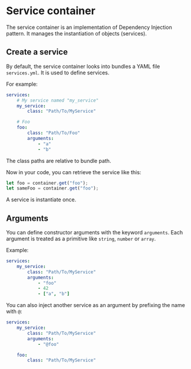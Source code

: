 Service container
=================

The service container is an implementation of Dependency Injection pattern.
It manages the instantiation of objects (services).

Create a service
----------------

By default, the service container looks into bundles a YAML file `services.yml`.
It is used to define services.

For example:

```yaml
services:
    # My service named "my_service"
    my_service:
        class: "Path/To/MyService"

    # Foo
    foo:
        class: "Path/To/Foo"
        arguments:
            - "a"
            - "b"

```

The class paths are relative to bundle path.

Now in your code, you can retrieve the service like this:

```javascript
let foo = container.get("foo");
let sameFoo = container.get("foo");
```

A service is instantiate once.

Arguments
---------

You can define constructor arguments with the keyword `arguments`.
Each argument is treated as a primitive like `string`, `number` or `array`.

Example:

```yaml
services:
    my_service:
        class: "Path/To/MyService"
        arguments:
            - "foo"
            - 42
            - ["a", "b"]
```

You can also inject another service as an argument by prefixing the name with `@`:

```yaml
services:
    my_service:
        class: "Path/To/MyService"
        arguments:
            - "@foo"

    foo:
        class: "Path/To/MyService"
```

